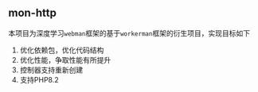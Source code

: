 ## mon-http

本项目为深度学习`webman`框架的基于`workerman`框架的衍生项目，实现目标如下

1. 优化依赖包，优化代码结构
2. 优化性能，争取性能有所提升
3. 控制器支持重新创建
4. 支持PHP8.2